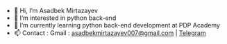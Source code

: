 - 👋 Hi, I’m Asadbek Mirtazayev
- 👀 I’m interested in python back-end 
- 🌱 I’m currently learning python back-end development at PDP Academy
- 📫 Contact : Gmail : asadbekmirtazayev007@gmail.com | [Telegram](htpps://t.me/Mirtazayevv)  

<!---
mirtazayevasadbek/mirtazayevasadbek is a ✨ special ✨ repository because its `README.md` (this file) appears on your GitHub profile.
You can click the Preview link to take a look at your changes.
--->
